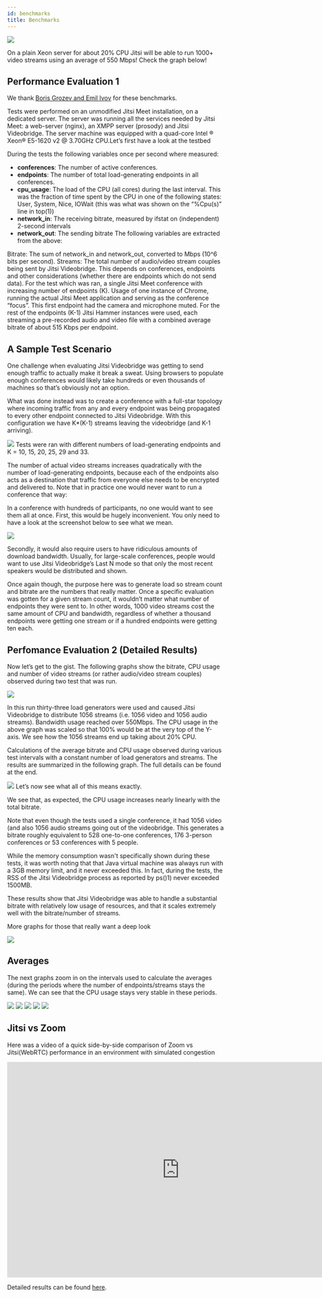 ```yaml
---
id: benchmarks
title: Benchmarks
---
```


[<img src="https://desktop.jitsi.org/wiki/pub/jvb-eval-essentials.png"></img>](https://jitsi.org/jitsi-videobridge-performance-evaluation/)

On a plain Xeon server for about 20% CPU Jitsi will be able to run 1000+ video streams using an average of 550 Mbps! Check the graph below!

## Performance Evaluation 1

We thank [Boris Grozev and Emil Ivov](https://jitsi.org/jitsi-videobridge-performance-evaluation/) for these benchmarks.

Tests were performed on an unmodified Jitsi Meet installation, on a dedicated server. The server was running all the services needed by Jitsi Meet: a web-server (nginx), an XMPP server (prosody) and Jitsi Videobridge. The server machine was equipped with a quad-core Intel ® Xeon® E5-1620 v2 @ 3.70GHz CPU.Let’s first have a look at the testbed

During the tests the following variables once per second where measured:

- **conferences**: The number of active conferences.
- **endpoints**: The number of total load-generating endpoints in all conferences.
- **cpu_usage**: The load of the CPU (all cores) during the last interval. This was the fraction of time spent by the CPU in one of the following states: User, System, Nice, IOWait (this was what was shown on the “%Cpu(s)” line in top(1))
- **network_in**: The receiving bitrate, measured by ifstat on (independent) 2-second intervals
- **network_out**: The sending bitrate
  The following variables are extracted from the above:

Bitrate: The sum of network_in and network_out, converted to Mbps (10^6 bits per second).
Streams: The total number of audio/video stream couples being sent by Jitsi Videobridge. This depends on conferences, endpoints and other considerations (whether there are endpoints which do not send data).
For the test which was ran, a single Jitsi Meet conference with increasing number of endpoints (K). Usage of one instance of Chrome, running the actual Jitsi Meet application and serving as the conference “focus”. This first endpoint had the camera and microphone muted. For the rest of the endpoints (K-1) Jitsi Hammer instances were used, each streaming a pre-recorded audio and video file with a combined average bitrate of about 515 Kbps per endpoint.

## A Sample Test Scenario

One challenge when evaluating Jitsi Videobridge was getting to send enough traffic to actually make it break a sweat. Using browsers to populate enough conferences would likely take hundreds or even thousands of machines so that’s obviously not an option.

What was done instead was to create a conference with a full-star topology where incoming traffic from any and every endpoint was being propagated to every other endpoint connected to Jitsi Videobridge. With this configuration we have K\*(K-1) streams leaving the videobridge (and K-1 arriving).

[<img src="https://desktop.jitsi.org/wiki/pub/jvb-eval-topology.png"></img>](https://jitsi.org/jitsi-videobridge-performance-evaluation/)
Tests were ran with different numbers of load-generating endpoints and K = 10, 15, 20, 25, 29 and 33.

The number of actual video streams increases quadratically with the number of load-generating endpoints, because each of the endpoints also acts as a destination that traffic from everyone else needs to be encrypted and delivered to. Note that in practice one would never want to run a conference that way:

In a conference with hundreds of participants, no one would want to see them all at once. First, this would be hugely inconvenient. You only need to have a look at the screenshot below to see what we mean.

[<img src="https://desktop.jitsi.org/wiki/pub/jvb-eval-bbb.png"></img>](https://jitsi.org/jitsi-videobridge-performance-evaluation/)

Secondly, it would also require users to have ridiculous amounts of download bandwidth. Usually, for large-scale conferences, people would want to use Jitsi Videobridge’s Last N mode so that only the most recent speakers would be distributed and shown.

Once again though, the purpose here was to generate load so stream count and bitrate are the numbers that really matter. Once a specific evaluation was gotten for a given stream count, it wouldn’t matter what number of endpoints they were sent to. In other words, 1000 video streams cost the same amount of CPU and bandwidth, regardless of whether a thousand endpoints were getting one stream or if a hundred endpoints were getting ten each.

## Perfomance Evaluation 2 (Detailed Results)

Now let’s get to the gist. The following graphs show the bitrate, CPU usage and number of video streams (or rather audio/video stream couples) observed during two test that was run.

[<img src="https://desktop.jitsi.org/wiki/pub/jvb-eval-graph1-1000streams.png"></img>](https://jitsi.org/jitsi-videobridge-performance-evaluation/)

In this run thirty-three load generators were used and caused Jitsi Videobridge to distribute 1056 streams (i.e. 1056 video and 1056 audio streams). Bandwidth usage reached over 550Mbps. The CPU usage in the above graph was scaled so that 100% would be at the very top of the Y-axis. We see how the 1056 streams end up taking about 20% CPU.

Calculations of the average bitrate and CPU usage observed during various test intervals with a constant number of load generators and streams. The results are summarized in the following graph. The full details can be found at the end.

[<img src="https://desktop.jitsi.org/wiki/pub/jvb-eval-graph1-bitratevscpu.png"></img>](https://jitsi.org/jitsi-videobridge-performance-evaluation/)
Let’s now see what all of this means exactly.

We see that, as expected, the CPU usage increases nearly linearly with the total bitrate.

Note that even though the tests used a single conference, it had 1056 video (and also 1056 audio streams going out of the videobridge. This generates a bitrate roughly equivalent to 528 one-to-one conferences, 176 3-person conferences or 53 conferences with 5 people.

While the memory consumption wasn't specifically shown during these tests, it was worth noting that that Java virtual machine was always run with a 3GB memory limit, and it never exceeded this. In fact, during the tests, the RSS of the Jitsi Videobridge process as reported by ps()1) never exceeded 1500MB.

These results show that Jitsi Videobridge was able to handle a substantial bitrate with relatively low usage of resources, and that it scales extremely well with the bitrate/number of streams.

More graphs for those that really want a deep look

[<img src="https://desktop.jitsi.org/wiki/pub/jvb-eval-graph3-gradual.png"></img>](https://jitsi.org/jitsi-videobridge-performance-evaluation/)

## Averages

The next graphs zoom in on the intervals used to calculate the averages (during the periods where the number of endpoints/streams stays the same). We can see that the CPU usage stays very stable in these periods.

[<img src="https://desktop.jitsi.org/wiki/pub/jvb-eval-graph-interval1.png"></img>](https://jitsi.org/jitsi-videobridge-performance-evaluation/) [<img src="https://desktop.jitsi.org/wiki/pub/jvb-eval-graph-interval2.png"></img>](https://jitsi.org/jitsi-videobridge-performance-evaluation/)
[<img src="https://desktop.jitsi.org/wiki/pub/jvb-eval-graph-interval3.png"></img>](https://jitsi.org/jitsi-videobridge-performance-evaluation/)
[<img src="https://desktop.jitsi.org/wiki/pub/jvb-eval-graph-interval4.png"></img>](https://jitsi.org/jitsi-videobridge-performance-evaluation/) [<img src="https://desktop.jitsi.org/wiki/pub/jvb-eval-graph-interval5.png"></img>](https://jitsi.org/jitsi-videobridge-performance-evaluation/)

## Jitsi vs Zoom

Here was a video of a quick side-by-side comparison of Zoom vs Jitsi(WebRTC) performance in an environment with simulated congestion

<iframe width="800" height="500" src="http://www.youtube.com/embed/WFil-ZPE0-g" frameborder="0" allowfullscreen></iframe>

Detailed results can be found [here](https://jitsi.org/news/a-simple-congestion-test-for-zoom/).
